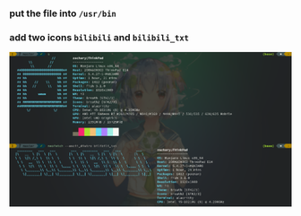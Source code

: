 ### put the file into `/usr/bin`

### add two icons `bilibili` and `bilibili_txt`

![bilibili](./neo.png) 
